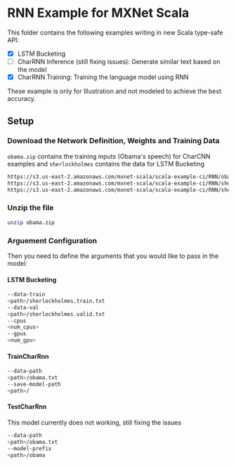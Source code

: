 # RNN Example for MXNet Scala
This folder contains the following examples writing in new Scala type-safe API:
- [x] LSTM Bucketing
- [ ] CharRNN Inference (still fixing issues): Generate similar text based on the model
- [x] CharRNN Training: Training the language model using RNN

These example is only for Illustration and not modeled to achieve the best accuracy.

## Setup
### Download the Network Definition, Weights and Training Data
`obama.zip` contains the training inputs (Obama's speech) for CharCNN examples and `sherlockholmes` contains the data for LSTM Bucketing
```bash
https://s3.us-east-2.amazonaws.com/mxnet-scala/scala-example-ci/RNN/obama.zip
https://s3.us-east-2.amazonaws.com/mxnet-scala/scala-example-ci/RNN/sherlockholmes.train.txt
https://s3.us-east-2.amazonaws.com/mxnet-scala/scala-example-ci/RNN/sherlockholmes.valid.txt
```
### Unzip the file
```bash
unzip obama.zip
```
### Arguement Configuration
Then you need to define the arguments that you would like to pass in the model:

#### LSTM Bucketing
```bash
--data-train
<path>/sherlockholmes.train.txt
--data-val
<path>/sherlockholmes.valid.txt
--cpus
<num_cpus>
--gpus
<num_gpu>
```
#### TrainCharRnn
```bash
--data-path
<path>/obama.txt
--save-model-path
<path>/
```
#### TestCharRnn
This model currently does not working, still fixing the issues
```bash
--data-path
<path>/obama.txt
--model-prefix
<path>/obama
```